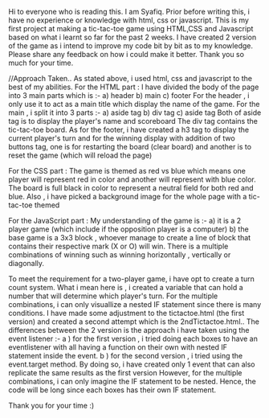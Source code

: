 Hi to everyone who is reading this. 
I am Syafiq. Prior before writing this, i have no experience or knowledge with html, css or javascript. 
This is my first project at making a tic-tac-toe game using HTML,CSS and Javascript based on what i learnt so far for the past 2 weeks.
I have created 2 version of the game as i intend to improve my code bit by bit as to my knowledge.
Please share any feedback on how i could make it better. Thank you so much for your time.




//Approach Taken..
As stated above, i used html, css and javascript to the best of my abilities.
For the HTML part : 
I have divided the body of the page into 3 main parts which is :-
    a) header 
    b) main
    c) footer
For the header , i only use it to act as a main title which display the name of the game.
For the main , i split it into 3 parts :-
    a) aside tag 
    b) div tag
    c) aside tag
Both of aside tag is to display the player's name and scoreboard
The div tag contains the tic-tac-toe board.
As for the footer, i have created a h3 tag to display the current player's turn and for the winning display with addition of two buttons tag, one is for restarting the board (clear board) and another is to reset the game (which will reload the page)

For the CSS part :
The game is themed as red vs blue which means one player will represent red in color and another will represent with blue color.
The board is full black in color to represent a neutral field for both red and blue.
Also , i have picked a background image for the whole page with a tic-tac-toe themed


For the JavaScript part :
My understanding of the game is :-
    a) it is a 2 player game (which include if the opposition player is a computer)
    b) the base game is a 3x3 block , whoever manage to create a line of block that contains their respective mark (X or O) will win. There is a multiple combinations of winning such as winning horizontally , vertically or diagonally.

To meet the requirement for a two-player game, i have opt to create a turn count system. What i mean here is , i created a variable that can hold a number that will determine which player's turn.
For the multiple combinations, i can only visuallize a nested IF statement since there is many conditions.
I have made some adjustment to the tictactoe.html (the first version) and created a second attempt which is the 2ndTictactoe.html..
The differences between the 2 version is the approach i have taken using the event listener :- 
    a ) for the first version , i tried doing each boxes to have an eventlistener with all having a function on their own with nested IF statement inside the event.
    b ) for the second version , i tried using the event.target method. By doing so, i have created only 1 event that can also replicate the same results as the first version
However, for the multiple combinations, i can only imagine the IF statement to be nested. Hence, the code will be long since each boxes has their own IF statement.

Thank you for your time :)
